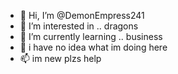 - 👋 Hi, I’m @DemonEmpress241
- 👀 I’m interested in .. dragons
- 🌱 I’m currently learning .. business
- 💞️ i have no idea what im doing here
- 📫 im new plzs help

<!---
DemonEmpress241/DemonEmpress241 is a ✨ special ✨ repository because its `README.md` (this file) appears on your GitHub profile.
You can click the Preview link to take a look at your changes.
--->
